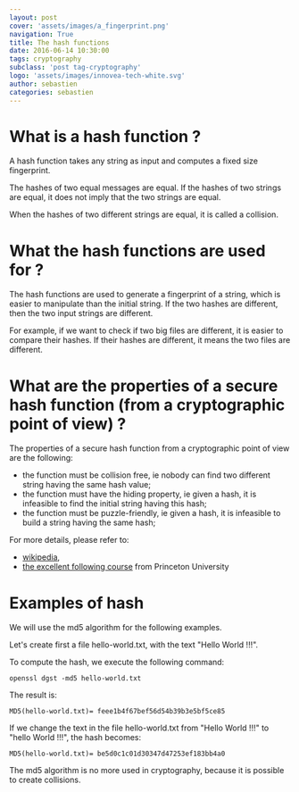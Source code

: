 ```yaml
---
layout: post
cover: 'assets/images/a_fingerprint.png'
navigation: True
title: The hash functions
date: 2016-06-14 10:30:00
tags: cryptography
subclass: 'post tag-cryptography'
logo: 'assets/images/innovea-tech-white.svg'
author: sebastien
categories: sebastien
---
```


# What is a hash function ?

A hash function takes any string as input and computes a fixed size fingerprint.

The hashes of two equal messages are equal. If the hashes of two strings are equal, it does not imply that the two strings are equal.

When the hashes of two different strings are equal, it is called a collision.

# What the hash functions are used for ?

The hash functions are used to generate a fingerprint of a string, which is easier to manipulate than the initial string. If the two hashes are different, then the two input strings are different.

For example, if we want to check if two big files are different, it is easier to compare their hashes. If their hashes are different, it means the two files are different.

# What are the properties of a secure hash function (from a cryptographic point of view) ?

The properties of a secure hash function from a cryptographic point of view are the following:

- the function must be collision free, ie nobody can find two different string having the same hash value;
- the function must have the hiding property, ie given a hash, it is infeasible to find the initial string having this hash;
- the function must be puzzle-friendly, ie given a hash, it is infeasible to build a string having the same hash;

For more details, please refer to:
- [wikipedia](https://en.wikipedia.org/wiki/Cryptographic_hash_function),  
- [the excellent following course](https://www.coursera.org/learn/cryptocurrency) from Princeton University

# Examples of hash

We will use the md5 algorithm for the following examples.

Let's create first a file hello-world.txt, with the text "Hello World !!!".

To compute the hash, we execute the following command:

```
openssl dgst -md5 hello-world.txt
```

The result is:

```
MD5(hello-world.txt)= feee1b4f67bef56d54b39b3e5bf5ce85
```

If we change the text in the file hello-world.txt from "Hello World !!!" to "hello World !!!", the hash becomes:

```
MD5(hello-world.txt)= be5d0c1c01d30347d47253ef183bb4a0
```

The md5 algorithm is no more used in cryptography, because it is possible to create collisions.
